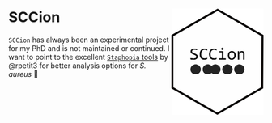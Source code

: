 # SCCion <a href='https://github.com/esteinig'><img src='docs/img/sccion.png' align="right" height="210" /></a>

`SCCion` has always been an experimental project for my PhD and is not maintained or continued. I want to point to the excellent [`Staphopia` tools](https://github.com/staphopia) by @rpetit3 for better analysis options for _S. aureus_ :grapes: 



